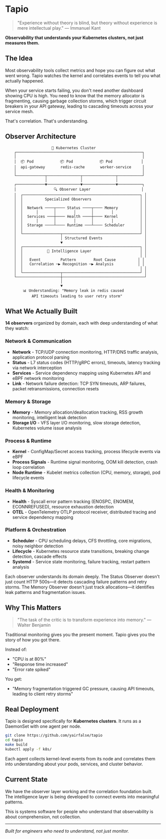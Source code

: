 # Tapio

> "Experience without theory is blind, but theory without experience is mere intellectual play." — Immanuel Kant

**Observability that understands your Kubernetes clusters, not just measures them.**

## The Idea

Most observability tools collect metrics and hope you can figure out what went wrong. Tapio watches the kernel and correlates events to tell you what actually happened.

When your service starts failing, you don't need another dashboard showing CPU is high. You need to know that the memory allocator is fragmenting, causing garbage collection storms, which trigger circuit breakers in your API gateway, leading to cascading timeouts across your service mesh.

That's correlation. That's understanding.

## Observer Architecture

```
                     🏢 Kubernetes Cluster
    ┌─────────────────────────────────────────────────────────┐
    │                                                         │
    │  📦 Pod            📦 Pod            📦 Pod             │
    │  api-gateway       redis-cache       worker-service     │
    │                                                         │
    └─────────────┬───────────────┬───────────────┬───────────┘
                  │               │               │
    ┌─────────────▼───────────────▼───────────────▼───────────┐
    │                 🔍 Observer Layer                       │
    │  ┌─────────────────────────────────────────────────────┐ │
    │  │          Specialized Observers                      │ │
    │  │                                                     │ │
    │  │  Network ────┬──── Status ────┬──── Memory          │ │
    │  │      │       │        │       │        │            │ │
    │  │  Services ───┼──── Health ────┼──── Kernel          │ │
    │  │      │       │        │       │        │            │ │
    │  │  Storage ────┴──── Runtime ───┴──── Scheduler       │ │
    │  │                                                     │ │
    │  └─────────────────┬───────────────────────────────────┘ │
    │                    │ Structured Events                   │
    │                    ▼                                     │
    │  ┌─────────────────────────────────────────────────────┐ │
    │  │           🧠 Intelligence Layer                      │ │
    │  │                                                     │ │
    │  │   Event         Pattern        Root Cause          │ │
    │  │   Correlation ─▶ Recognition ─▶ Analysis           │ │
    │  │                                                     │ │
    │  └─────────────────┬───────────────────────────────────┘ │
    └────────────────────┼─────────────────────────────────────┘
                         │
                         ▼
        📊 Understanding: "Memory leak in redis caused 
            API timeouts leading to user retry storm"
```

## What We Actually Built

**14 observers** organized by domain, each with deep understanding of what they watch:

### Network & Communication
- **Network** - TCP/UDP connection monitoring, HTTP/DNS traffic analysis, application protocol parsing
- **Status** - L7 status codes (HTTP/gRPC errors), timeouts, latency tracking via network interception
- **Services** - Service dependency mapping using Kubernetes API and eBPF network monitoring
- **Link** - Network failure detection: TCP SYN timeouts, ARP failures, packet retransmissions, connection resets

### Memory & Storage
- **Memory** - Memory allocation/deallocation tracking, RSS growth monitoring, intelligent leak detection
- **Storage I/O** - VFS layer I/O monitoring, slow storage detection, Kubernetes volume issue analysis

### Process & Runtime  
- **Kernel** - ConfigMap/Secret access tracking, process lifecycle events via eBPF
- **Process Signals** - Runtime signal monitoring, OOM kill detection, crash loop correlation
- **Node Runtime** - Kubelet metrics collection (CPU, memory, storage), pod lifecycle events

### Health & Monitoring
- **Health** - Syscall error pattern tracking (ENOSPC, ENOMEM, ECONNREFUSED), resource exhaustion detection
- **OTEL** - OpenTelemetry OTLP protocol receiver, distributed tracing and service dependency mapping

### Platform & Orchestration
- **Scheduler** - CPU scheduling delays, CFS throttling, core migrations, noisy neighbor detection
- **Lifecycle** - Kubernetes resource state transitions, breaking change detection, cascade effects
- **Systemd** - Service state monitoring, failure tracking, restart pattern analysis

Each observer understands its domain deeply. The Status Observer doesn't just count HTTP 500s—it detects cascading failure patterns and retry storms. The Memory Observer doesn't just track allocations—it identifies leak patterns and fragmentation issues.

## Why This Matters

> "The task of the critic is to transform experience into memory." — Walter Benjamin

Traditional monitoring gives you the present moment. Tapio gives you the story of how you got there.

Instead of:
- "CPU is at 80%"
- "Response time increased"  
- "Error rate spiked"

You get:
- "Memory fragmentation triggered GC pressure, causing API timeouts, leading to client retry storms"

## Real Deployment

Tapio is designed specifically for **Kubernetes clusters**. It runs as a DaemonSet with one agent per node.

```bash
git clone https://github.com/yairfalse/tapio
cd tapio
make build
kubectl apply -f k8s/
```

Each agent collects kernel-level events from its node and correlates them into understanding about your pods, services, and cluster behavior.

## Current State

We have the observer layer working and the correlation foundation built. The intelligence layer is being developed to connect events into meaningful patterns.

This is systems software for people who understand that observability is about comprehension, not collection.

---

*Built for engineers who need to understand, not just monitor.*